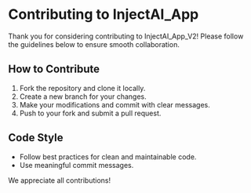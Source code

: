 # Contributing to InjectAI_App

Thank you for considering contributing to InjectAI_App_V2! Please follow the guidelines below to ensure smooth collaboration.

## How to Contribute
1. Fork the repository and clone it locally.
2. Create a new branch for your changes.
3. Make your modifications and commit with clear messages.
4. Push to your fork and submit a pull request.

## Code Style
- Follow best practices for clean and maintainable code.
- Use meaningful commit messages.

We appreciate all contributions!
